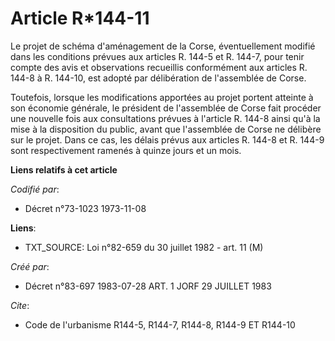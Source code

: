 # Article R*144-11

Le projet de schéma d'aménagement de la Corse, éventuellement modifié dans les conditions prévues aux articles R. 144-5 et R.
144-7, pour tenir compte des avis et observations recueillis conformément aux articles R. 144-8 à R. 144-10, est adopté par
délibération de l'assemblée de Corse.

Toutefois, lorsque les modifications apportées au projet portent atteinte à son économie générale, le président de
l'assemblée de Corse fait procéder une nouvelle fois aux consultations prévues à l'article R. 144-8 ainsi qu'à la mise à la
disposition du public, avant que l'assemblée de Corse ne délibère sur le projet. Dans ce cas, les délais prévus aux articles
R. 144-8 et R. 144-9 sont respectivement ramenés à quinze jours et un mois.

**Liens relatifs à cet article**

_Codifié par_:

  - Décret n°73-1023 1973-11-08

**Liens**:

  - TXT_SOURCE: Loi n°82-659 du 30 juillet 1982 - art. 11 (M)

_Créé par_:

  - Décret n°83-697 1983-07-28 ART. 1 JORF 29 JUILLET 1983

_Cite_:

  - Code de l'urbanisme R144-5, R144-7, R144-8, R144-9 ET R144-10
